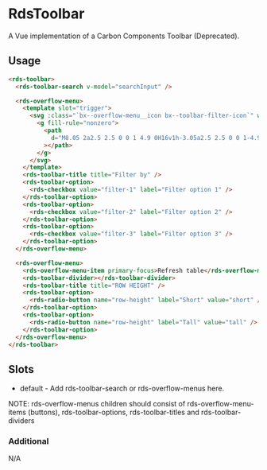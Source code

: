 # RdsToolbar

A Vue implementation of a Carbon Components Toolbar (Deprecated).

## Usage

```html
<rds-toolbar>
  <rds-toolbar-search v-model="searchInput" />

  <rds-overflow-menu>
    <template slot="trigger">
      <svg :class="`bx--overflow-menu__icon bx--toolbar-filter-icon`" width="16" height="12" viewBox="0 0 16 12">
        <g fill-rule="nonzero">
          <path
            d="M8.05 2a2.5 2.5 0 0 1 4.9 0H16v1h-3.05a2.5 2.5 0 0 1-4.9 0H0V2h8.05zm2.45 2a1.5 1.5 0 1 0 0-3 1.5 1.5 0 0 0 0 3zM3.05 9a2.5 2.5 0 0 1 4.9 0H16v1H7.95a2.5 2.5 0 0 1-4.9 0H0V9h3.05zm2.45 2a1.5 1.5 0 1 0 0-3 1.5 1.5 0 0 0 0 3z"
          ></path>
        </g>
      </svg>
    </template>
    <rds-toolbar-title title="Filter by" />
    <rds-toolbar-option>
      <rds-checkbox value="filter-1" label="Filter option 1" />
    </rds-toolbar-option>
    <rds-toolbar-option>
      <rds-checkbox value="filter-2" label="Filter option 2" />
    </rds-toolbar-option>
    <rds-toolbar-option>
      <rds-checkbox value="filter-3" label="Filter option 3" />
    </rds-toolbar-option>
  </rds-overflow-menu>

  <rds-overflow-menu>
    <rds-overflow-menu-item primary-focus>Refresh table</rds-overflow-menu-item>
    <rds-toolbar-divider></rds-toolbar-divider>
    <rds-toolbar-title title="ROW HEIGHT" />
    <rds-toolbar-option>
      <rds-radio-button name="row-height" label="Short" value="short" />
    </rds-toolbar-option>
    <rds-toolbar-option>
      <rds-radio-button name="row-height" label="Tall" value="tall" />
    </rds-toolbar-option>
  </rds-overflow-menu>
</rds-toolbar>
```

## Slots

- default - Add rds-toolbar-search or rds-overflow-menus here.

NOTE: rds-overflow-menus children should consist of rds-overflow-menu-items (buttons), rds-toolbar-options, rds-toolbar-titles and rds-toolbar-dividers

### Additional

N/A
